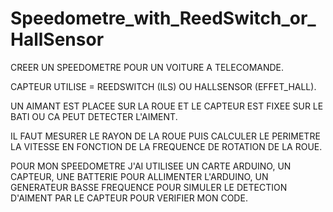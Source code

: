 # Speedometre_with_ReedSwitch_or_HallSensor
CREER UN SPEEDOMETRE POUR UN VOITURE A TELECOMANDE.

CAPTEUR UTILISE = REEDSWITCH (ILS) OU HALLSENSOR (EFFET_HALL).

UN AIMANT EST PLACEE SUR LA ROUE ET LE CAPTEUR EST FIXEE SUR LE BATI OU CA PEUT DETECTER L'AIMENT.

IL FAUT MESURER LE RAYON DE LA ROUE PUIS CALCULER LE PERIMETRE LA VITESSE EN FONCTION DE LA FREQUENCE DE ROTATION DE LA ROUE.

POUR MON SPEEDOMETRE J'AI UTILISEE UN CARTE ARDUINO, UN  CAPTEUR, UNE BATTERIE POUR ALLIMENTER L'ARDUINO, UN GENERATEUR BASSE FREQUENCE POUR SIMULER LE DETECTION D'AIMENT PAR LE CAPTEUR POUR VERIFIER MON CODE.
